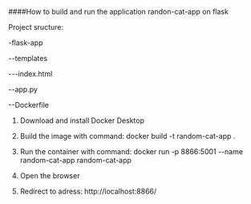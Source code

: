 ####How to build and run the application randon-cat-app on flask


Project sructure:

-flask-app

 --templates
 
   ---index.html
   
 --app.py
 
 --Dockerfile

1. Download and install Docker Desktop

2. Build the image with command:
    docker build -t random-cat-app .

3. Run the container with command:
   docker run -p 8866:5001 --name random-cat-app random-cat-app

4. Open the browser

5. Redirect to adress: http://localhost:8866/
